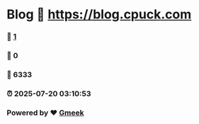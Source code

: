 # Blog :link: https://blog.cpuck.com 
### :page_facing_up: [1](https://blog.cpuck.com/tag.html) 
### :speech_balloon: 0 
### :hibiscus: 6333 
### :alarm_clock: 2025-07-20 03:10:53 
### Powered by :heart: [Gmeek](https://github.com/Meekdai/Gmeek)
